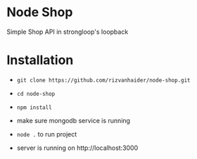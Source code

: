 # Node Shop

Simple Shop API in strongloop's loopback

# Installation

- ```git clone https://github.com/rizvanhaider/node-shop.git ```

- ```cd node-shop```

- ```npm install```

- make sure mongodb service is running

- ```node .``` to run project

- server is running on http://localhost:3000